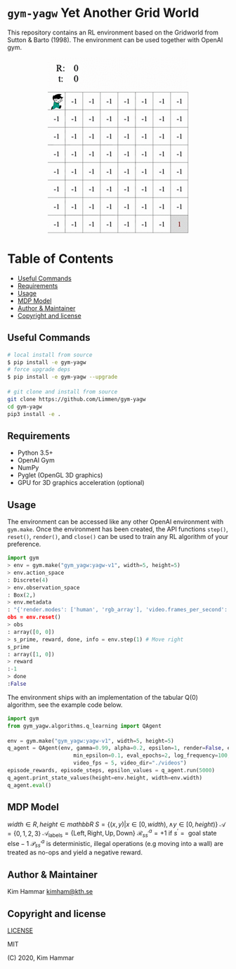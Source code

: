 # `gym-yagw` Yet Another Grid World

This repository contains an RL environment based on the Gridworld from Sutton & Barto (1998).
The environment can be used together with OpenAI gym.

<p align="center"> 
<img src="./resources/yagw.gif">
</p>

Table of Contents
=================
  
   * [Useful Commands](#Useful-Commands)
   * [Requirements](#Requirements)
   * [Usage](#Usage)
   * [MDP Model](#MDP-Model)
   * [Author & Maintainer](#Author-&-Maintainer)
   * [Copyright and license](#copyright-and-license)

## Useful Commands

```bash
# local install from source
$ pip install -e gym-yagw
# force upgrade deps
$ pip install -e gym-yagw --upgrade

# git clone and install from source
git clone https://github.com/Limmen/gym-yagw
cd gym-yagw
pip3 install -e .
```

## Requirements
- Python 3.5+
- OpenAI Gym
- NumPy
- Pyglet (OpenGL 3D graphics)
- GPU for 3D graphics acceleration (optional)

## Usage
The environment can be accessed like any other OpenAI environment with `gym.make`. 
Once the environment has been created, the API functions
`step()`, `reset()`, `render()`, and `close()` can be used to train any RL algorithm of
your preference.
```python
import gym
> env = gym.make("gym_yagw:yagw-v1", width=5, height=5)
> env.action_space
: Discrete(4)
> env.observation_space
: Box(2,)
> env.metadata
: "{'render.modes': ['human', 'rgb_array'], 'video.frames_per_second': 50}
obs = env.reset()
> obs
: array([0, 0])
> s_prime, reward, done, info = env.step(1) # Move right
s_prime
: array([1, 0])
> reward
:-1
> done
:False
```

The environment ships with an implementation of the tabular Q(0) algorithm, see the example code below.

```python
import gym
from gym_yagw.algorithms.q_learning import QAgent

env = gym.make("gym_yagw:yagw-v1", width=5, height=5)
q_agent = QAgent(env, gamma=0.99, alpha=0.2, epsilon=1, render=False, eval_sleep=0.3,
                     min_epsilon=0.1, eval_epochs=2, log_frequency=100, epsilon_decay=0.999, video=False,
                     video_fps = 5, video_dir="./videos")
episode_rewards, episode_steps, epsilon_values = q_agent.run(5000)
q_agent.print_state_values(height=env.height, width=env.width)
q_agent.eval()
```

## MDP Model
$width \in R, height \in mathbb{R}$
$S = \{(x,y) | x \in [0, width), \land y \in [0, height)\}$
$\mathcal{A} = \{0,1,2,3\}$
$\mathcal{A}_{\text{labels}} = \{\text{Left}, \text{Right}, \text{Up}, \text{Down}\}$
$\mathcal{R}_{ss^{\prime}}^{a} = +1 \text{ if } s^{\prime} = \text{ goal state else} -1$
$\mathcal{P}_{ss^{\prime}}^a$ is deterministic, illegal operations (e.g moving into a wall) are 
treated as no-ops and yield a negative reward.


## Author & Maintainer

Kim Hammar <kimham@kth.se>

## Copyright and license

[LICENSE](LICENSE.md)

MIT

(C) 2020, Kim Hammar
